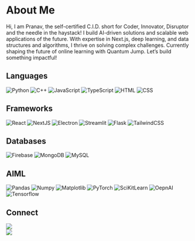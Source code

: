 # About Me
Hi, I am Pranav, the self-certified C.I.D. short for Coder, Innovator, Disruptor and the needle in the haystack! I build AI-driven solutions and scalable web applications of the future. With expertise in Next.js, deep learning, and data structures and algorithms, I thrive on solving complex challenges. Currently shaping the future of online learning with Quantum Jump. Let’s build something impactful!

## Languages

![Python](https://img.shields.io/badge/python-%2320232a.svg?style=for-the-badge&logo=python&logoColor=yellow)
![C++](https://img.shields.io/badge/c++-%2320232a.svg?style=for-the-badge&logo=cplusplus&logoColor=blue)
![JavaScript](https://img.shields.io/badge/javascript-%2320232a.svg?style=for-the-badge&logo=javascript&logoColor=orange)
![TypeScript](https://img.shields.io/badge/typescript-%2320232a.svg?style=for-the-badge&logo=typescript&logoColor=yellow)
![HTML](https://img.shields.io/badge/html-%2320232a.svg?style=for-the-badge&logo=html5&logoColor=blue)
![CSS](https://img.shields.io/badge/css-%2320232a.svg?style=for-the-badge&logo=css3&logoColor=yellow)

## Frameworks

![React](https://img.shields.io/badge/react-%2320232a.svg?style=for-the-badge&logo=react&logoColor=blue)
![NextJS](https://img.shields.io/badge/nextjs-%2320232a.svg?style=for-the-badge&logo=nextdotjs&logoColor=green)
![Electron](https://img.shields.io/badge/electron-%2320232a.svg?style=for-the-badge&logo=electron&logoColor=blue)
![Streamlit](https://img.shields.io/badge/streamlit-%2320232a.svg?style=for-the-badge&logo=streamlit&logoColor=blue)
![Flask](https://img.shields.io/badge/flask-%2320232a.svg?style=for-the-badge&logo=flask&logoColor=red)
![TailwindCSS](https://img.shields.io/badge/tailwind_css-%2320232a.svg?style=for-the-badge&logo=tailwindcss&logoColor=pink)

## Databases

![Firebase](https://img.shields.io/badge/firebase-%2320232a.svg?style=for-the-badge&logo=firebase&logoColor=red)
![MongoDB](https://img.shields.io/badge/mongodb-%2320232a.svg?style=for-the-badge&logo=mongodb&logoColor=green)
![MySQL](https://img.shields.io/badge/mysql-%2320232a.svg?style=for-the-badge&logo=mysql&logoColor=white)

## AIML

![Pandas](https://img.shields.io/badge/pandas-%2320232a.svg?style=for-the-badge&logo=pandas&logoColor=orange)
![Numpy](https://img.shields.io/badge/numpy-%2320232a.svg?style=for-the-badge&logo=numpy&logoColor=red)
![Matplotlib](https://img.shields.io/badge/matplotlib-%2320232a.svg?style=for-the-badge&logo=python&logoColor=white)
![PyTorch](https://img.shields.io/badge/pytorch-%2320232a.svg?style=for-the-badge&logo=pytorch&logoColor=blue)
![SciKitLearn](https://img.shields.io/badge/scikitlearn-%2320232a.svg?style=for-the-badge&logo=scikitlearn&logoColor=orange)
![OepnAI](https://img.shields.io/badge/openai-%2320232a.svg?style=for-the-badge&logo=openai&logoColor=white)
![Tensorflow](https://img.shields.io/badge/tensorflow-%2320232a.svg?style=for-the-badge&logo=tensorflow&logoColor=cyan)

## Connect

<a href="https://www.linkedin.com/in/ItsPranavz/">
    <img src="https://img.shields.io/badge/linkedin-%2320232a?style=for-the-badge&logo=linkedin&labelColor=blue">
</a>

<br>

<a href="mailto:pranavsharma12354@gmail.com@gmail.com">
    <img src="https://img.shields.io/badge/email_me-%2320232a?style=for-the-badge&logo=gmail&labelColor=red&logoColor=white">
</a>


